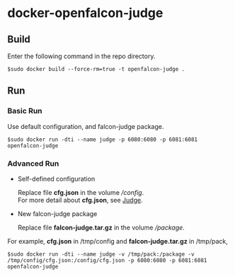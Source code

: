 # docker-openfalcon-judge

## Build

Enter the following command in the repo directory.

```
$sudo docker build --force-rm=true -t openfalcon-judge .
```

## Run

### Basic Run

Use default configuration, and falcon-judge package.

```
$sudo docker run -dti --name judge -p 6080:6080 -p 6081:6081 openfalcon-judge
```

### Advanced Run

+ Self-defined configuration

    Replace file **cfg.json** in the volume */config*.  
    For more detail about **cfg.json**, see [Judge](http://book.open-falcon.com/zh/install/judge.html).

+ New falcon-judge package

    Replace file **falcon-judge.tar.gz** in the volume */package*.
  
For example, **cfg.json** in /tmp/config and **falcon-judge.tar.gz** in /tmp/pack,

```
$sudo docker run -dti --name judge -v /tmp/pack:/package -v /tmp/config/cfg.json:/config/cfg.json -p 6080:6080 -p 6081:6081 openfalcon-judge
```
